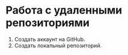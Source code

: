 # Работа с удаленными репозиториями
1. Создать аккаунт на GitHub.
2. Создать локальный репозиторий.
